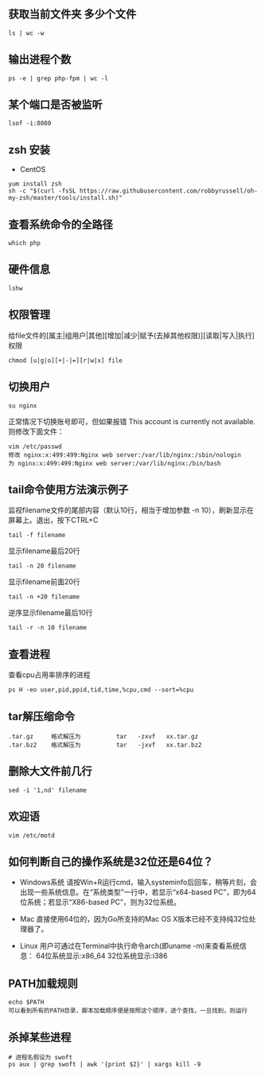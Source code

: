 ## 获取当前文件夹 多少个文件
~~~
ls | wc -w
~~~

## 输出进程个数
~~~
ps -e | grep php-fpm | wc -l
~~~

## 某个端口是否被监听
~~~
lsof -i:8080
~~~

## zsh 安装
* CentOS
~~~
yum install zsh
sh -c "$(curl -fsSL https://raw.githubusercontent.com/robbyrussell/oh-my-zsh/master/tools/install.sh)"
~~~

## 查看系统命令的全路径
~~~
which php
~~~

## 硬件信息
~~~
lshw
~~~

## 权限管理
给file文件的[属主|组用户|其他][增加|减少|赋予(去掉其他权限)][读取|写入|执行]权限
~~~
chmod [u|g|o][+|-|=][r|w|x] file
~~~

## 切换用户
~~~
su nginx
~~~
正常情况下切换账号即可，但如果报错 This account is currently not available.则修改下面文件：
~~~
vim /etc/passwd
修改 nginx:x:499:499:Nginx web server:/var/lib/nginx:/sbin/nologin
为 nginx:x:499:499:Nginx web server:/var/lib/nginx:/bin/bash
~~~

## tail命令使用方法演示例子
监视filename文件的尾部内容（默认10行，相当于增加参数 -n 10），刷新显示在屏幕上。退出，按下CTRL+C
~~~
tail -f filename
~~~

显示filename最后20行
~~~
tail -n 20 filename
~~~

显示filename前面20行
~~~
tail -n +20 filename
~~~

逆序显示filename最后10行
~~~
tail -r -n 10 filename
~~~

## 查看进程
查看cpu占用率排序的进程
~~~
ps H -eo user,pid,ppid,tid,time,%cpu,cmd --sort=%cpu
~~~

## tar解压缩命令
~~~
.tar.gz     格式解压为          tar   -zxvf   xx.tar.gz
.tar.bz2    格式解压为          tar   -jxvf   xx.tar.bz2
~~~

## 删除大文件前几行
~~~
sed -i '1,nd' filename
~~~

## 欢迎语
~~~
vim /etc/motd
~~~

## 如何判断自己的操作系统是32位还是64位？

* Windows系统
请按Win+R运行cmd，输入systeminfo后回车，稍等片刻，会出现一些系统信息。在“系统类型”一行中，若显示“x64-based PC”，即为64位系统；若显示“X86-based PC”，则为32位系统。

* Mac
直接使用64位的，因为Go所支持的Mac OS X版本已经不支持纯32位处理器了。

* Linux
用户可通过在Terminal中执行命令arch(即uname -m)来查看系统信息：
64位系统显示:x86_64
32位系统显示:i386

## PATH加载规则
~~~
echo $PATH
可以看到所有的PATH目录，脚本加载顺序便是按照这个顺序，逐个查找，一旦找到，则运行
~~~

## 杀掉某些进程
~~~
# 进程名假设为 swoft
ps aux | grep swoft | awk '{print $2}' | xargs kill -9
~~~